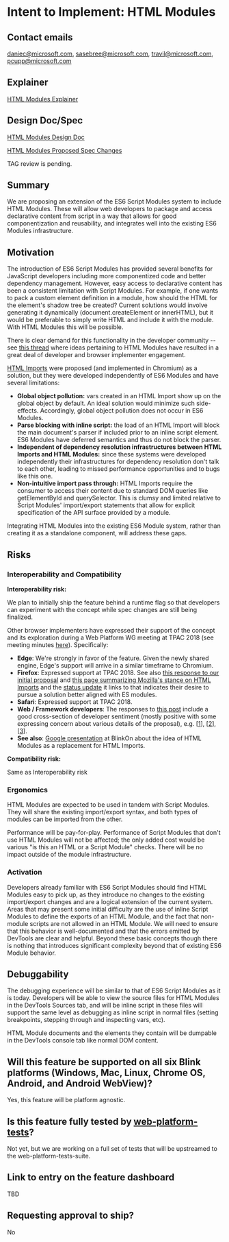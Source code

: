 # Intent to Implement: HTML Modules

## Contact emails

daniec@microsoft.com, sasebree@microsoft.com, travil@microsoft.com, pcupp@microsoft.com

## Explainer

[HTML Modules Explainer](explainer.md)

## Design Doc/Spec

[HTML Modules Design Doc](designDoc.md)

[HTML Modules Proposed Spec Changes](https://github.com/w3c/webcomponents/blob/gh-pages/proposals/html-module-spec-changes.md)

TAG review is pending.

## Summary

We are proposing an extension of the ES6 Script Modules system to include HTML Modules. These will allow web developers to package and access declarative content from script in a way that allows for good componentization and reusability, and integrates well into the existing ES6 Modules infrastructure.

## Motivation

The introduction of ES6 Script Modules has provided several benefits for JavaScript developers including more componentized code and better dependency management. However, easy access to declarative content has been a consistent limitation with Script Modules. For example, if one wants to pack a custom element definition in a module, how should the HTML for the element's shadow tree be created? Current solutions would involve generating it dynamically (document.createElement or innerHTML), but it would be preferable to simply write HTML and include it with the module. With HTML Modules this will be possible.

There is clear demand for this functionality in the developer community -- see [this thread](https://github.com/w3c/webcomponents/issues/645) where ideas pertaining to HTML Modules have resulted in a great deal of developer and browser implementer engagement.

[HTML Imports](https://www.w3.org/TR/html-imports/) were proposed (and implemented in Chromium) as a solution, but they were developed independently of ES6 Modules and have several limitations:

* **Global object pollution:** vars created in an HTML Import show up on the global object by default.  An ideal solution would minimize such side-effects.  Accordingly, global object pollution does not occur in ES6 Modules.
* **Parse blocking with inline script:** the load of an HTML Import will block the main document's parser if included prior to an inline script element. ES6 Modules have deferred semantics and thus do not block the parser.
* **Independent of dependency resolution infrastructures between HTML Imports and HTML Modules:** since these systems were developed independently their infrastructures for dependency resolution don't talk to each other, leading to missed performance opportunities and to bugs like this one.
* **Non-intuitive import pass through:** HTML Imports require the consumer to access their content due to standard DOM queries like getElementById and querySelector. This is clumsy and limited relative to Script Modules' import/export statements that allow for explicit specification of the API surface provided by a module.

Integrating HTML Modules into the existing ES6 Module system, rather than creating it as a standalone component, will address these gaps.

## Risks

### Interoperability and Compatibility

**Interoperability risk:**

We plan to initially ship the feature behind a runtime flag so that developers can experiment with the concept while spec changes are still being finalized.

Other browser implementers have expressed their support of the concept and its exploration during a Web Platform WG meeting at TPAC 2018 (see meeting minutes [here](https://www.w3.org/2018/10/26-WebPlat-minutes.html#item20)).  Specifically:

* **Edge**: We're strongly in favor of the feature.  Given the newly shared engine, Edge's support will arrive in a similar timeframe to Chromium.
* **Firefox**: Expressed support at TPAC 2018.  See also [this response to our initial proposal](https://github.com/w3c/webcomponents/issues/645#issuecomment-427317492) and [this page summarizing Mozilla's stance on HTML Imports](https://developer.mozilla.org/en-US/docs/Web/Web_Components/HTML_Imports) and the [status update](https://hacks.mozilla.org/2015/06/the-state-of-web-components/) it links to that indicates their desire to pursue a solution better aligned with ES modules.
* **Safari**: Expressed support at TPAC 2018.
* **Web / Framework developers**: The responses to [this post](https://github.com/w3c/webcomponents/issues/645#issuecomment-427205519) include a good cross-section of developer sentiment (mostly positive with some expressing concern about various details of the proposal), e.g. [[1](https://github.com/w3c/webcomponents/issues/645#issuecomment-427395178)], [[2](https://github.com/w3c/webcomponents/issues/645#issuecomment-427446523)], [[3](https://github.com/w3c/webcomponents/issues/645#issuecomment-433036372)].
* **See also**: [Google presentation](https://docs.google.com/presentation/d/1ksnC9Qr3c8RwbDyo1G8ZZSVOEfXpnfQsTHhR5ny9Wk4/edit#slide=id.gc6fa3c898_0_0) at BlinkOn about the idea of HTML Modules as a replacement for HTML Imports.

**Compatibility risk:**

Same as Interoperability risk

### Ergonomics

HTML Modules are expected to be used in tandem with Script Modules.  They will share the existing import/export syntax, and both types of modules can be imported from the other.

Performance will be pay-for-play.  Performance of Script Modules that don't use HTML Modules will not be affected; the only added cost would be various "is this an HTML or a Script Module" checks.  There will be no impact outside of the module infrastructure.

### Activation

Developers already familiar with ES6 Script Modules should find HTML Modules easy to pick up, as they introduce no changes to the existing import/export changes and are a logical extension of the current system.
Areas that may present some initial difficulty are the use of inline Script Modules to define the exports of an HTML Module, and the fact that non-module scripts are not allowed in an HTML Module.  We will need to ensure that this behavior is well-documented and that the errors emitted by DevTools are clear and helpful.  Beyond these basic concepts though there is nothing that introduces significant complexity beyond that of existing ES6 Module behavior.

## Debuggability

The debugging experience will be similar to that of ES6 Script Modules as it is today.  Developers will be able to view the source files for HTML Modules in the DevTools Sources tab, and will be inline script in these files will support the same level as debugging as inline script in normal files (setting breakpoints, stepping through and inspecting vars, etc).

HTML Module documents and the elements they contain will be dumpable in the DevTools console tab like normal DOM content.

## Will this feature be supported on all six Blink platforms (Windows, Mac, Linux, Chrome OS, Android, and Android WebView)?

Yes, this feature will be platform agnostic.

## Is this feature fully tested by [web-platform-tests](https://chromium.googlesource.com/chromium/src/+/master/docs/testing/web_platform_tests.md)?

Not yet, but we are working on a full set of tests that will be upstreamed to the web-platform-tests-suite.

## Link to entry on the feature dashboard

TBD

## Requesting approval to ship?

No
